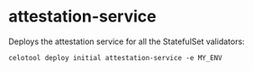 # attestation-service

Deploys the attestation service for all the StatefulSet validators:

`celotool deploy initial attestation-service -e MY_ENV`
